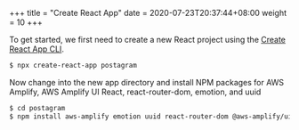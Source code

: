 +++
title = "Create React App"
date = 2020-07-23T20:37:44+08:00
weight = 10
+++

To get started, we first need to create a new React project using the [Create React App CLI](https://github.com/facebook/create-react-app).

```bash
$ npx create-react-app postagram
```

Now change into the new app directory and install NPM packages for AWS Amplify, AWS Amplify UI React, react-router-dom, emotion, and uuid

```bash
$ cd postagram
$ npm install aws-amplify emotion uuid react-router-dom @aws-amplify/ui-react
```